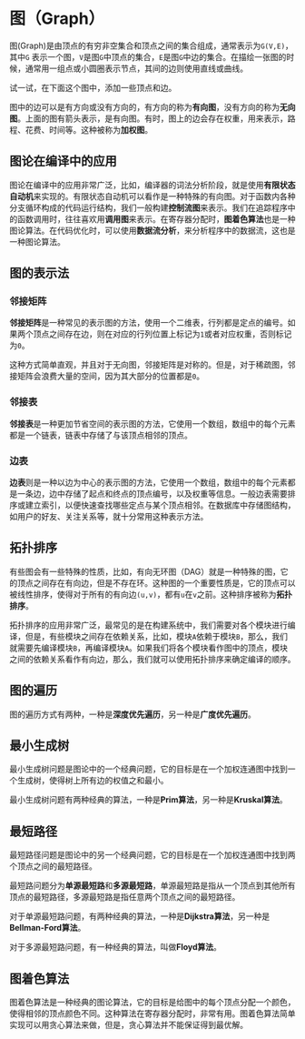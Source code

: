 图（Graph）
================

图(Graph)是由顶点的有穷非空集合和顶点之间的集合组成，通常表示为`G(V,E)`，其中`G` 表示一个图，`V`是图`G`中顶点的集合，`E`是图`G`中边的集合。在描绘一张图的时候，通常用一组点或小圆圈表示节点，其间的边则使用直线或曲线。


试一试，在下面这个图中，添加一些顶点和边。
<ClientOnly><Graph /></ClientOnly>

图中的边可以是有方向或没有方向的，有方向的称为**有向图**，没有方向的称为**无向图**。上面的图有箭头表示，是有向图。有时，图上的边会存在权重，用来表示，路程、花费、时间等。这种被称为**加权图**。


## 图论在编译中的应用

图论在编译中的应用非常广泛，比如，编译器的词法分析阶段，就是使用**有限状态自动机**来实现的。有限状态自动机可以看作是一种特殊的有向图。对于函数内各种分支循环构成的代码运行结构，我们一般构建**控制流图**来表示。我们在追踪程序中的函数调用时，往往喜欢用**调用图**来表示。在寄存器分配时，**图着色算法**也是一种图论算法。在代码优化时，可以使用**数据流分析**，来分析程序中的数据流，这也是一种图论算法。


## 图的表示法

### 邻接矩阵

**邻接矩阵**是一种常见的表示图的方法，使用一个二维表，行列都是定点的编号。如果两个顶点之间存在边，则在对应的行列位置上标记为`1`或者对应权重，否则标记为`0`。

这种方式简单直观，并且对于无向图，邻接矩阵是对称的。但是，对于稀疏图，邻接矩阵会浪费大量的空间，因为其大部分的位置都是`0`。


### 邻接表

**邻接表**是一种更加节省空间的表示图的方法，它使用一个数组，数组中的每个元素都是一个链表，链表中存储了与该顶点相邻的顶点。

### 边表

**边表**则是一种以边为中心的表示图的方法，它使用一个数组，数组中的每个元素都是一条边，边中存储了起点和终点的顶点编号，以及权重等信息。一般边表需要排序或建立索引，以便快速查找哪些定点与某个顶点相邻。在数据库中存储图结构，如用户的好友、关注关系等，就十分常用这种表示方法。


## 拓扑排序

有些图会有一些特殊的性质，比如，有向无环图（DAG）就是一种特殊的图，它的顶点之间存在有向边，但是不存在环。这种图的一个重要性质是，它的顶点可以被线性排序，使得对于所有的有向边`(u,v)`，都有`u`在`v`之前。这种排序被称为**拓扑排序**。

拓扑排序的应用非常广泛，最常见的是在构建系统中，我们需要对各个模块进行编译，但是，有些模块之间存在依赖关系，比如，模块`A`依赖于模块`B`，那么，我们就需要先编译模块`B`，再编译模块`A`。如果我们将各个模块看作图中的顶点，模块之间的依赖关系看作有向边，那么，我们就可以使用拓扑排序来确定编译的顺序。


## 图的遍历

图的遍历方式有两种，一种是**深度优先遍历**，另一种是**广度优先遍历**。


## 最小生成树

最小生成树问题是图论中的一个经典问题，它的目标是在一个加权连通图中找到一个生成树，使得树上所有边的权值之和最小。

最小生成树问题有两种经典的算法，一种是**Prim算法**，另一种是**Kruskal算法**。


## 最短路径

最短路径问题是图论中的另一个经典问题，它的目标是在一个加权连通图中找到两个顶点之间的最短路径。

最短路问题分为**单源最短路**和**多源最短路**，单源最短路是指从一个顶点到其他所有顶点的最短路径，多源最短路是指任意两个顶点之间的最短路径。

对于单源最短路问题，有两种经典的算法，一种是**Dijkstra算法**，另一种是**Bellman-Ford算法**。

对于多源最短路问题，有一种经典的算法，叫做**Floyd算法**。



## 图着色算法

图着色算法是一种经典的图论算法，它的目标是给图中的每个顶点分配一个颜色，使得相邻的顶点颜色不同。这种算法在寄存器分配时，非常有用。图着色算法简单实现可以用贪心算法来做，但是，贪心算法并不能保证得到最优解。






